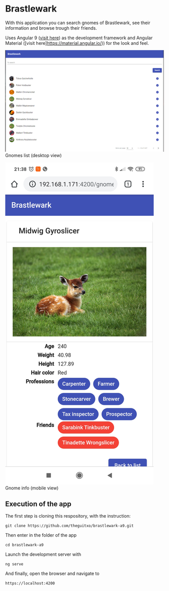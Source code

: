 # Brastlewark

With this application you can search gnomes of Brastlewark, see their information and browse trough their friends.

Uses Angular 9 ([visit here](https://angular.io/)) as the development framework and Angular Material ([visit here]https://material.angular.io/)) for the look and feel.

![Gnomes list](./list.png)
Gnomes list (desktop view)

![Gnome info](./gnome.jpg)
Gnome info (mobile view)

## Execution of the app

The first step is cloning this respository, with the instruction:

~~~
git clone https://github.com/theguitxo/brastlewark-a9.git
~~~

Then enter in the folder of the app

~~~
cd brastlewark-a9
~~~

Launch the development server with

~~~
ng serve
~~~

And finally, open the browser and navigate to

~~~
https://localhost:4200
~~~